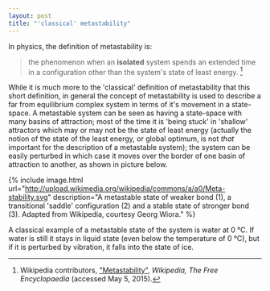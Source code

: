 ```yaml
---
layout: post
title: "'classical' metastability"
---
```


In physics, the definition of metastability is:

>the phenomenon when an **isolated** system spends an extended time in a configuration other than the system's state of least energy. [^1]

While it is much more to the 'classical' definition of metastability that this short definition, in general the concept of metastability is used to describe a far from equilibrium complex system in terms of it's movement in a state-space. A metastable system can be seen as having a state-space with many basins of attraction; most of the time it is 'being stuck' in 'shallow' attractors which may or may not be the state of least energy (actually the notion of the state of the least energy, or global optimum, is not *that* important for the description of a metastable system); the system can be easily perturbed in which case it moves over the border of one basin of attraction to another, as shown in picture below.

{% include image.html url="http://upload.wikimedia.org/wikipedia/commons/a/a0/Meta-stability.svg" description="A metastable state of weaker bond (1), a transitional 'saddle' configuration (2) and a stable state of stronger bond (3). Adapted from Wikipedia, courtesy Georg Wiora." %}

A classical example of a metastable state of the system is water at 0 &deg;C. If water is still it stays in liquid state (even below the temperature of 0 &deg;C), but if it is perturbed by vibration, it falls into the state of ice.

[^1]: Wikipedia contributors, ["Metastability"](http://en.wikipedia.org/wiki/Metastability), *Wikipedia, The Free Encyclopaedia* (accessed May 5, 2015).
